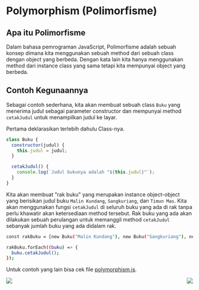 # Polymorphism (Polimorfisme)

## Apa itu Polimorfisme

Dalam bahasa pemrograman JavaScript, Polimorfisme adalah sebuah konsep dimana kita menggunakan sebuah method dari sebuah class dengan object yang berbeda. Dengan kata lain kita hanya menggunakan method dari instance class yang sama tetapi kita mempunyai object yang berbeda.

## Contoh Kegunaannya

Sebagai contoh sederhana, kita akan membuat sebuah class `Buku` yang menerima judul sebagai parameter constructor dan mempunyai method `cetakJudul` untuk menampilkan judul ke layar.

Pertama deklarasikan terlebih dahulu Class-nya.

```js
class Buku {
  constructor(judul) {
    this.judul = judul;
  }

  cetakJudul() {
    console.log(`Judul bukunya adalah "${this.judul}"`);
  }
}
```

Kita akan membuat "rak buku" yang merupakan instance object-object yang berisikan judul buku `Malin Kundang`, `Sangkuriang`, dan `Timun Mas`. Kita akan menggunakan fungsi `cetakJudul` di seluruh buku yang ada di rak tanpa perlu khawatir akan ketersediaan method tersebut. Rak buku yang ada akan dilakukan sebuah perulangan untuk memanggil method `cetakJudul` sebanyak jumlah buku yang ada didalam rak.

```sh
const rakBuku = [new Buku("Malin Kundang"), new Buku("Sangkuriang"), new Buku("Timun Mas")];

rakBuku.forEach((buku) => {
  buku.cetakJudul();
});
```

Untuk contoh yang lain bisa cek file [polymorphism.js](polymorphism.js).

[<img align="left" src="https://api.bellshade.org/badge/navigation?badgeType=previous&text=Inheritance" />](../005_Inheritance)

[<img align="right" src="https://api.bellshade.org/badge/navigation?badgeType=next&text=Association" />](../Intermediate/001_Association)
